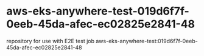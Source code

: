 # aws-eks-anywhere-test-019d6f7f-0eeb-45da-afec-ec02825e2841-48
repository for use with E2E test job aws-eks-anywhere-test:019d6f7f-0eeb-45da-afec-ec02825e2841-48
